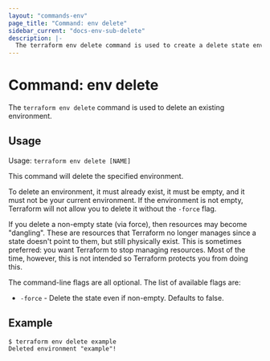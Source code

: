 ```yaml
---
layout: "commands-env"
page_title: "Command: env delete"
sidebar_current: "docs-env-sub-delete"
description: |-
  The terraform env delete command is used to create a delete state environment.
---
```


# Command: env delete

The `terraform env delete` command is used to delete an existing environment.

## Usage

Usage: `terraform env delete [NAME]`

This command will delete the specified environment.

To delete an environment, it must already exist, it must be empty, and
it must not be your current environment. If the environment
is not empty, Terraform will not allow you to delete it without the
`-force` flag.

If you delete a non-empty state (via force), then resources may become
"dangling". These are resources that Terraform no longer manages since
a state doesn't point to them, but still physically exist. This is sometimes
preferred: you want Terraform to stop managing resources. Most of the time,
however, this is not intended so Terraform protects you from doing this.

The command-line flags are all optional. The list of available flags are:

* `-force` - Delete the state even if non-empty. Defaults to false.

## Example

```
$ terraform env delete example
Deleted environment "example"!
```
